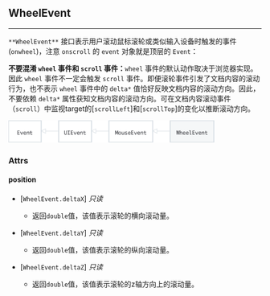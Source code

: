 ## WheelEvent

------

`**WheelEvent**` 接口表示用户滚动鼠标滚轮或类似输入设备时触发的事件(`onwheel`)，注意 `onscroll` 的 `event` 对象就是顶层的 `Event`：

**不要混淆 `wheel` 事件和 `scroll` 事件：**`wheel` 事件的默认动作取决于浏览器实现。因此 `wheel` 事件不一定会触发 `scroll` 事件。即便滚轮事件引发了文档内容的滚动行为，也不表示 `wheel` 事件中的 `delta*` 值恰好反映文档内容的滚动方向。因此，不要依赖 `delta*` 属性获知文档内容的滚动方向。可在文档内容滚动事件（`scroll`）中监视target的[`scrollLeft`]和[`scrollTop`]的变化以推断滚动方向。

<img src="assets/image-20210303144623814.png" alt="image-20210303144623814" style="zoom:40%;" />

### Attrs

#### position

+ [`WheelEvent.deltaX`] *只读*
  - 返回`double`值，该值表示滚轮的横向滚动量。

+ [`WheelEvent.deltaY`] *只读*
  - 返回`double`值，该值表示滚轮的纵向滚动量。

+ [`WheelEvent.deltaZ`] *只读*
  - 返回`double`值，该值表示滚轮的z轴方向上的滚动量。

